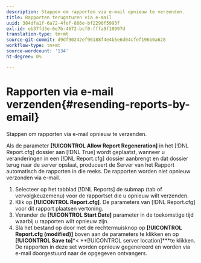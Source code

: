 ```yaml
---
description: Stappen om rapporten via e-mail opnieuw te verzenden.
title: Rapporten terugsturen via e-mail
uuid: 384dfa1f-6a72-4fef-886e-bf2290f5993f
exl-id: eb37fd3e-6e7b-4672-bcf0-fffa9f10997d
translation-type: tm+mt
source-git-commit: d9df90242ef96188f4e4b5e6d04cfef196b0a628
workflow-type: tm+mt
source-wordcount: '134'
ht-degree: 0%

---
```


# Rapporten via e-mail verzenden{#resending-reports-by-email}

Stappen om rapporten via e-mail opnieuw te verzenden.

Als de parameter **[!UICONTROL Allow Report Regeneration]** in het [!DNL Report.cfg] dossier aan [!DNL True] wordt geplaatst, wanneer u veranderingen in een [!DNL Report.cfg] dossier aanbrengt en dat dossier terug naar de server opslaat, produceert de Server van het Rapport automatisch de rapporten in die reeks. De rapporten worden niet opnieuw verzonden via e-mail.

1. Selecteer op het tabblad [!DNL Reports] de submap (tab of vervolgkeuzemenu) voor de rapportset die u opnieuw wilt verzenden.
1. Klik op **[!UICONTROL Report.cfg]**. De parameters van [!DNL Report.cfg] voor dit rapport plaatsen vertoning.
1. Verander de **[!UICONTROL Start Date]** parameter in de toekomstige tijd waarbij u rapporten wilt opnieuw zijn.
1. Sla het bestand op door met de rechtermuisknop op **[!UICONTROL Report.cfg (modified)]** boven aan de parameters te klikken en op **[!UICONTROL Save to]***&lt; **[!UICONTROL server location]***te klikken.
De rapporten in deze set worden opnieuw gegenereerd en worden via e-mail doorgestuurd naar de opgegeven ontvangers.
